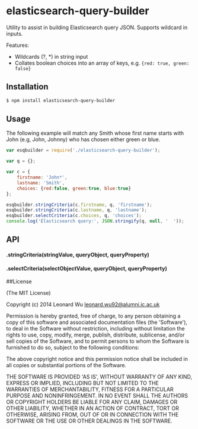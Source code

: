 # elasticsearch-query-builder

Utility to assist in building Elasticsearch query JSON. Supports wildcard in inputs.

Features:
* Wildcards (?, *) in string input
* Collates boolean choices into an array of keys, e.g. `{red: true, green: false}`

## Installation

```sh
$ npm install elasticsearch-query-builder
``` 

## Usage

The following example will match any Smith whose first name starts with John (e.g, John, Johnny)
who has chosen either green or blue. 

```js
var esqbuilder = require('./elasticsearch-query-builder');

var q = {};

var c = {
	firstname: 'John*',
	lastname: 'Smith',
	choices: {red:false, green:true, blue:true}
};

esqbuilder.stringCriteria(c.firstname, q, 'firstname');
esqbuilder.stringCriteria(c.lastname, q, 'lastname');
esqbuilder.selectCriteria(c.choices, q, 'choices');
console.log('Elasticsearch query:', JSON.stringify(q, null, '  '));
```

## API

#### .stringCriteria(stringValue, queryObject, queryProperty)


#### .selectCriteria(selectObjectValue, queryObject, queryProperty)


##License

(The MIT License)

Copyright (c) 2014 Leonard Wu <leonard.wu92@alumni.ic.ac.uk>

Permission is hereby granted, free of charge, to any person obtaining a copy of this software and associated documentation files (the 'Software'), to deal in the Software without restriction, including without limitation the rights to use, copy, modify, merge, publish, distribute, sublicense, and/or sell copies of the Software, and to permit persons to whom the Software is furnished to do so, subject to the following conditions:

The above copyright notice and this permission notice shall be included in all copies or substantial portions of the Software.

THE SOFTWARE IS PROVIDED 'AS IS', WITHOUT WARRANTY OF ANY KIND, EXPRESS OR IMPLIED, INCLUDING BUT NOT LIMITED TO THE WARRANTIES OF MERCHANTABILITY, FITNESS FOR A PARTICULAR PURPOSE AND NONINFRINGEMENT. IN NO EVENT SHALL THE AUTHORS OR COPYRIGHT HOLDERS BE LIABLE FOR ANY CLAIM, DAMAGES OR OTHER LIABILITY, WHETHER IN AN ACTION OF CONTRACT, TORT OR OTHERWISE, ARISING FROM, OUT OF OR IN CONNECTION WITH THE SOFTWARE OR THE USE OR OTHER DEALINGS IN THE SOFTWARE.

